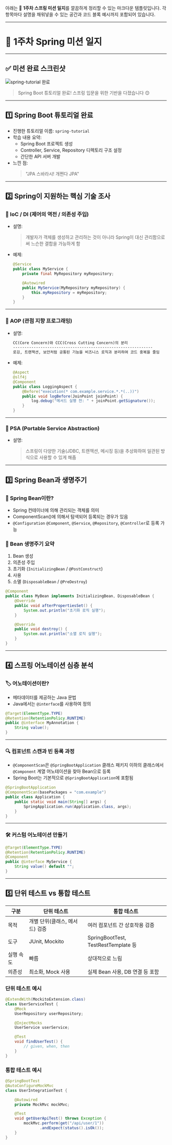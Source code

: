 아래는 🌱 **1주차 스프링 미션 일지**를 깔끔하게 정리할 수 있는 마크다운 템플릿입니다. 각 항목마다 설명을 채워넣을 수 있는 공간과 코드 블록 예시까지 포함되어 있습니다.

---

# 🌱 1주차 Spring 미션 일지

---

## ✅ 미션 완료 스크린샷

![spring-tutorial 완료](img.png)

> Spring Boot 튜토리얼 완료! 스프링 입문을 위한 기반을 다졌습니다 😊

---

## 1️⃣ Spring Boot 튜토리얼 완료

- 진행한 튜토리얼 이름: `spring-tutorial`
- 학습 내용 요약:
  - Spring Boot 프로젝트 생성
  - Controller, Service, Repository 디렉토리 구조 설정
  - 간단한 API 서버 개발
- 느낀 점:
  > "JPA 스바라시! 개쩐다 JPA"

---

## 2️⃣ Spring이 지원하는 핵심 기술 조사

### 🧩 IoC / DI (제어의 역전 / 의존성 주입)

- 설명:
  > 개발자가 객체를 생성하고 관리하는 것이 아니라 Spring이 대신 관리함으로써 느슨한 결합을 가능하게 함

- 예제:
  ```java
  @Service
  public class MyService {
      private final MyRepository myRepository;

      @Autowired
      public MyService(MyRepository myRepository) {
          this.myRepository = myRepository;
      }
  }
  ```

---

### 🧼 AOP (관점 지향 프로그래밍)

- 설명:
    ```markdown
    CC(Core Concern)와 CCC(Cross Cutting Concern)의 분리 
  -------------------------------------------------------------
    로깅, 트랜잭션, 보안처럼 공통된 기능을 비즈니스 로직과 분리하여 코드 중복을 줄임
    ```
- 예제:
  ```java
  @Aspect
  @slf4j
  @Component
  public class LoggingAspect {
      @Before("execution(* com.example.service.*.*(..))")
      public void logBefore(JoinPoint joinPoint) {
          log.debug("메서드 실행 전: " + joinPoint.getSignature());
      }
  }
  ```

---

### 🌉 PSA (Portable Service Abstraction)

- 설명:
  > 스프링이 다양한 기술(JDBC, 트랜잭션, 메시징 등)을 추상화하여 일관된 방식으로 사용할 수 있게 해줌

---

## 3️⃣ Spring Bean과 생명주기

### 🌱 Spring Bean이란?

- Spring 컨테이너에 의해 관리되는 객체를 의미
- ComponentScan()에 의해서 탐색되어 등록되는 경우가 있음
- `@Configuration` `@Component`, `@Service`, `@Repository`, `@Controller`로 등록 가능

### 🔄 Bean 생명주기 요약

1. Bean 생성
2. 의존성 주입
3. 초기화 (`InitializingBean` / `@PostConstruct`)
4. 사용
5. 소멸 (`DisposableBean` / `@PreDestroy`)

```java
@Component
public class MyBean implements InitializingBean, DisposableBean {
    @Override
    public void afterPropertiesSet() {
        System.out.println("초기화 로직 실행");
    }

    @Override
    public void destroy() {
        System.out.println("소멸 로직 실행");
    }
}
```

---

## 4️⃣ 스프링 어노테이션 심층 분석

### 🏷 어노테이션이란?

- 메타데이터를 제공하는 Java 문법
- Java에서는 `@interface`를 사용하여 정의

```java
@Target(ElementType.TYPE)
@Retention(RetentionPolicy.RUNTIME)
public @interface MyAnnotation {
    String value();
}
```

---

### 🔍 컴포넌트 스캔과 빈 등록 과정

- `@ComponentScan`은 `@SpringBootApplication` 클래스 패키지 이하의 클래스에서 `@Component` 계열 어노테이션을 찾아 Bean으로 등록
- Spring Boot는 기본적으로 `@SpringBootApplication`에 포함됨

```java
@SpringBootApplication
@ComponentScan(basePackages = "com.example")
public class Application {
    public static void main(String[] args) {
        SpringApplication.run(Application.class, args);
    }
}
```

---

### 🛠 커스텀 어노테이션 만들기

```java
@Target(ElementType.TYPE)
@Retention(RetentionPolicy.RUNTIME)
@Component
public @interface MyService {
    String value() default "";
}
```

---

## 5️⃣ 단위 테스트 vs 통합 테스트

| 구분        | 단위 테스트                                | 통합 테스트                                 |
|-------------|---------------------------------------------|---------------------------------------------|
| 목적        | 개별 단위(클래스, 메서드) 검증              | 여러 컴포넌트 간 상호작용 검증              |
| 도구        | JUnit, Mockito                              | SpringBootTest, TestRestTemplate 등         |
| 실행 속도   | 빠름                                        | 상대적으로 느림                             |
| 의존성      | 최소화, Mock 사용                           | 실제 Bean 사용, DB 연결 등 포함             |

### 단위 테스트 예시
```java
@ExtendWith(MockitoExtension.class)
class UserServiceTest {
    @Mock
    UserRepository userRepository;

    @InjectMocks
    UserService userService;

    @Test
    void findUserTest() {
        // given, when, then
    }
}
```

### 통합 테스트 예시
```java
@SpringBootTest
@AutoConfigureMockMvc
class UserIntegrationTest {

    @Autowired
    private MockMvc mockMvc;

    @Test
    void getUserApiTest() throws Exception {
        mockMvc.perform(get("/api/user/1"))
               .andExpect(status().isOk());
    }
}
```
